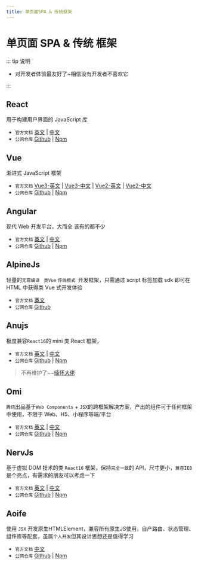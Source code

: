 ```yaml
---
title: 单页面SPA & 传统框架
---
```


# 单页面 SPA & 传统 框架

::: tip 说明

-   对开发者体验最友好了~相信没有开发者不喜欢它

:::

## React <ProjectBadge name='React' starts='facebook/react' />

用于构建用户界面的 JavaScript 库

-   `官方文档` [英文](https://reactjs.org/) | [中文](https://react.docschina.org/)
-   `公网仓库` [Github](https://github.com/facebook/react/) | [Npm](https://www.npmjs.com/package/anujs)

## Vue <ProjectBadge name='Vue' starts='vuejs/core' />

渐进式 JavaScript 框架

-   `官方文档` [Vue3-英文](https://vuejs.org) | [Vue3-中文](https://cn.vuejs.org) | [Vue2-英文](https://v2.vuejs.org) | [Vue2-中文](https://v2.cn.vuejs.org)
-   `公网仓库` [Github](https://github.com/vuejs/core) | [Npm](https://www.npmjs.com/package/vue)

## Angular <ProjectBadge name='Angular' starts='angular/angular' version='@angular/core' />

现代 Web 开发平台，大而全 该有的都不少

-   `官方文档` [英文](https://angular.io) | [中文](https://angular.cn)
-   `公网仓库` [Github](https://github.com/angular/angular) | [Npm](https://www.npmjs.com/package/@angular/core)

## AlpineJs <ProjectBadge starts='alpinejs/alpine' />

轻量的`无需编译` ` 类Vue` `传统模式 `开发框架，只需通过 script 标签加载 sdk 即可在 HTML 中获得类 Vue 式开发体验

-   `官方文档` [英文](https://alpinejs.dev/)
-   `公网仓库` [Github](https://github.com/alpinejs/alpine)

## Anujs <ProjectBadge name='Anujs' starts='RubyLouvre/anu' />

极度兼容`React16`的 mini 类 React 框架，

-   `官方文档` [英文](https://rubylouvre.github.io/anu/en/index.html) | [中文](https://rubylouvre.github.io/anu/ch/index.html)
-   `公网仓库` [Github](https://github.com/RubyLouvre/anu) | [Npm](https://www.npmjs.com/package/anujs)

> 不再维护了~~[缅怀大佬](https://github.com/RubyLouvre/anu/issues)

## Omi <ProjectBadge starts='Tencent/omi' version='omi-cli' />

`腾讯`出品基于`Web Components` + `JSX`的跨框架解决方案，产出的组件可于任何框架中使用，不限于 Web、H5、小程序等端/平台

-   `官方文档` [英文](https://tencent.github.io/omi/) | [中文](https://github.com/Tencent/omi/blob/master/README.CN.md)
-   `公网仓库` [Github](https://github.com/Tencent/omi) | [Npm](https://www.npmjs.com/package/omi-cli)

## NervJs <ProjectBadge name='NervJs' starts='NervJS/nerv' />

基于虚拟 DOM 技术的类 `React16` 框架，保持`完全一致`的 API，尺寸更小，`兼容IE8`是个亮点，有需求的朋友可以考虑一下

-   `官方文档` [英文](https://github.com/NervJS/nerv) | [中文](https://github.com/NervJS/nerv/blob/master/README_CN.md)
-   `公网仓库` [Github](https://github.com/NervJS/nerv) | [Npm](https://www.npmjs.com/package/nervjs)

## Aoife <ProjectBadge starts='ymzuiku/aoife' version='create-aoife-app' />

使用 `JSX` 开发原生HTMLElement，兼容所有原生JS使用，自产路由、状态管理、组件库等配套，虽属`个人开发`但其设计思想还是值得学习

-   `官方文档` [中文](https://aoife.writeflowy.com/)
-   `公网仓库` [Github](https://github.com/ymzuiku/aoife) | [Npm](https://www.npmjs.com/package/create-aoife-app)
